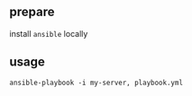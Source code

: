 ## prepare

install `ansible` locally

## usage

```shell
ansible-playbook -i my-server, playbook.yml
```
